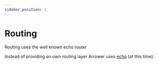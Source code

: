 ```yaml
---
sidebar_position: 1
---
```





# Routing

Routing uses the well known echo router

Instead of providing an own routing layer Arrower uses [echo](https://echo.labstack.com/docs) (at this time).